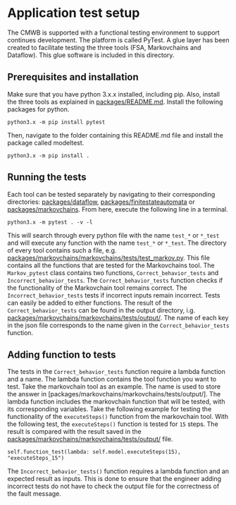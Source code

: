 # Application test setup

The CMWB is supported with a functional testing environment to support continues development. The platform is called PyTest. A glue layer has been created to facilitate testing the three tools (FSA, Markovchains and Dataflow). This glue software is included in this directory.

## Prerequisites and installation

Make sure that you have python 3.x.x installed, including pip. Also, install the three tools as explained in [packages/README.md](../README.md). Install the following packages for python.

``` shell
python3.x -m pip install pytest
```

Then, navigate to the folder containing this README.md file and install the package called modeltest.

``` shell
python3.x -m pip install .
```

## Running the tests

Each tool can be tested separately by navigating to their corresponding directories: [packages/dataflow](../dataflow/), [packages/finitestateautomata](../finitestateautomata/) or [packages/markovchains](../markovchains/). From here, execute the following line in a terminal.

``` shell
python3.x -m pytest . -v -l
```

This will search through every python file with the name ```test_*``` or ```*_test``` and will execute any function with the name ```test_*``` or ```*_test```. The directory of every tool contains such a file, e.g. [packages/markovchains/markovchains/tests/test_markov.py](../markovchains/markovchains/tests/test_markov.py). This file contains all the functions that are tested for the Markovchains tool. The ```Markov_pytest``` class contains two functions, ```Correct_behavior_tests``` and ```Incorrect_behavior_tests```. The ```Correct_behavior_tests``` function checks if the functionality of the Markovchain tool remains correct. The ```Incorrect_behavior_tests``` tests if incorrect inputs remain incorrect. Tests can easily be added to either functions. The result of the ```Correct_behavior_tests``` can be found in the output directory, i.g. [packages/markovchains/markovchains/tests/output/](../markovchains/markovchains/tests/output). The name of each key in the json file corresponds to the name given in the ```Correct_behavior_tests``` function.

## Adding function to tests

The tests in the ```Correct_behavior_tests``` function require a lambda function and a name. The lambda function contains the tool function you want to test. Take the markovchain tool as an example. The name is used to store the answer in [packages/markovchains/markovchains/tests/output/]. The lambda function includes the markovchain function that will be tested, with its corresponding variables. Take the following example for testing the functionality of the ```executeSteps()``` function from the markovchain tool. With the following test, the ```executeSteps()``` function is tested for ```15``` steps. The result is compared with the result saved in the [packages/markovchains/markovchains/tests/output/](../markovchains/markovchains/tests/output) file.

``` shell
self.function_test(lambda: self.model.executeSteps(15), "executeSteps_15")
```

The ```Incorrect_behavior_tests()``` function requires a lambda function and an expected result as inputs. This is done to ensure that the engineer adding incorrect tests do not have to check the output file for the correctness of the fault message.

